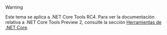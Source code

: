 > [!WARNING]
> Este tema se aplica a .NET Core Tools RC4. Para ver la documentación relativa a .NET Core Tools Preview 2, consulte la sección [Herramientas de .NET Core](/dotnet/articles/core/tools/index).

<!--HONumber=Feb17_HO2-->


